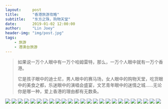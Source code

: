 ```yaml
---
layout:     post
title:      "香港旅游攻略"
subtitle:   "东方之珠，购物天堂"
date:       2019-01-02 12:00:00
author:     "Lin Joey"
header-img: "img/post.jpg"
tags:
    - 旅游
    - 港澳台旅游
---
```

>如果说一万个人眼中有一万个哈姆雷特，那么，一万个人眼中就有一万个香港。
>
>它是孩子眼中的迪士尼，男人眼中的赛马场，女人眼中的购物天堂，吃货眼中的美食之都，乐迷眼中的演唱会盛宴，文艺青年眼中的迷情之城……无论你是哪一种，爱上香港的理由都有无数条。

![](http://ww1.sinaimg.cn/large/7c08400ely1g2ofr1djroj21wc33wtn1.jpg)
![](http://ww1.sinaimg.cn/large/7c08400ely1g2ofr1p6myj235759y7wh.jpg)
![](http://ww1.sinaimg.cn/large/7c08400ely1g2ofr1qg2xj235759yqv5.jpg)
![](http://ww1.sinaimg.cn/large/7c08400ely1g2ofr2t39nj235759y7wi.jpg)
![](http://ww1.sinaimg.cn/large/7c08400ely1g2ofr1xodjj235759yx6p.jpg)
![](http://ww1.sinaimg.cn/large/7c08400ely1g2ofrj92cij235759y1ky.jpg)
![](http://ww1.sinaimg.cn/large/7c08400ely1g2ofrjaeefj235759y1ky.jpg)
![](http://ww1.sinaimg.cn/large/7c08400ely1g2ofrio4jsj235759yqv5.jpg)
![](http://ww1.sinaimg.cn/large/7c08400ely1g2ofrja33ij235759y1ky.jpg)
![](http://ww1.sinaimg.cn/large/7c08400ely1g2ofrj078gj235759y1ky.jpg)
![](http://ww1.sinaimg.cn/large/7c08400ely1g2ofrv8advj235759y1ky.jpg)
![](http://ww1.sinaimg.cn/large/7c08400ely1g2ofrv1701j235759y4qq.jpg)
![](http://ww1.sinaimg.cn/large/7c08400ely1g2ofrv10czj235759yx6p.jpg)
![](http://ww1.sinaimg.cn/large/7c08400ely1g2ofrukx45j235759ynpd.jpg)
![](http://ww1.sinaimg.cn/large/7c08400ely1g2ofruwjgjj235759yqv5.jpg)
![](http://ww1.sinaimg.cn/large/7c08400ely1g2oftcgf56j235759yx6p.jpg)
![](http://ww1.sinaimg.cn/large/7c08400ely1g2oftcqvetj235759yu0x.jpg)
![](http://ww1.sinaimg.cn/large/7c08400ely1g2oftd3nlrj235759y1ky.jpg)
![](http://ww1.sinaimg.cn/large/7c08400ely1g2oftd6fhyj235759yx6p.jpg)
![](http://ww1.sinaimg.cn/large/7c08400ely1g2ofw84zaxj25sf7fd4qs.jpg)
![](http://ww1.sinaimg.cn/large/7c08400ely1g2ofttjlwcj235759ye81.jpg)
![](http://ww1.sinaimg.cn/large/7c08400ely1g2oftu36zjj235759yqv5.jpg)
![](http://ww1.sinaimg.cn/large/7c08400ely1g2ofttz6yzj235759y7wi.jpg)
![](http://ww1.sinaimg.cn/large/7c08400ely1g2oftu6mq1j235759ynpd.jpg)
![](http://ww1.sinaimg.cn/large/7c08400ely1g2oftuc8naj235759yb29.jpg)
